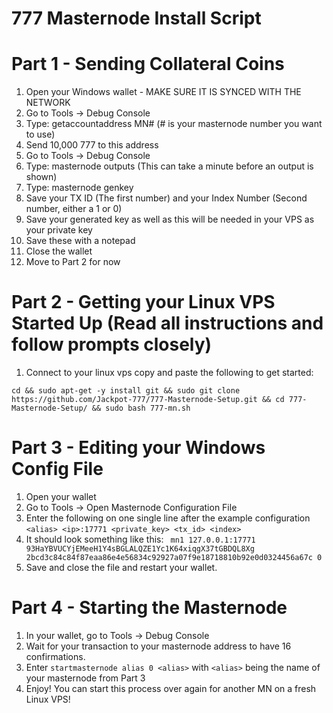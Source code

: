 # 777 Masternode Install Script

# Part 1 - Sending Collateral Coins

1. Open your Windows wallet - MAKE SURE IT IS SYNCED WITH THE NETWORK
2. Go to Tools -> Debug Console
3. Type: getaccountaddress MN# (# is your masternode number you want to use)
4. Send 10,000 777 to this address
5. Go to Tools -> Debug Console
6. Type: masternode outputs (This can take a minute before an output is shown)
7. Type: masternode genkey
7. Save your TX ID (The first number) and your Index Number (Second number, either a 1 or 0)
8. Save your generated key as well as this will be needed in your VPS as your private key
9. Save these with a notepad
10. Close the wallet
11. Move to Part 2 for now

# Part 2 - Getting your Linux VPS Started Up (Read all instructions and follow prompts closely)

1. Connect to your linux vps copy and paste the following to get started:
```
cd && sudo apt-get -y install git && sudo git clone https://github.com/Jackpot-777/777-Masternode-Setup.git && cd 777-Masternode-Setup/ && sudo bash 777-mn.sh
```

# Part 3 - Editing your Windows Config File

1. Open your wallet
2. Go to Tools -> Open Masternode Configuration File
3. Enter the following on one single line after the example configuration
```<alias> <ip>:17771 <private_key> <tx_id> <index>```
4. It should look something like this:
``` mn1 127.0.0.1:17771 93HaYBVUCYjEMeeH1Y4sBGLALQZE1Yc1K64xiqgX37tGBDQL8Xg 2bcd3c84c84f87eaa86e4e56834c92927a07f9e18718810b92e0d0324456a67c 0```
5. Save and close the file and restart your wallet.

# Part 4 - Starting the Masternode

1. In your wallet, go to Tools -> Debug Console
2. Wait for your transaction to your masternode address to have 16 confirmations.
3. Enter ```startmasternode alias 0 <alias>``` with ```<alias>``` being the name of your masternode from Part 3
4. Enjoy!  You can start this process over again for another MN on a fresh Linux VPS!
